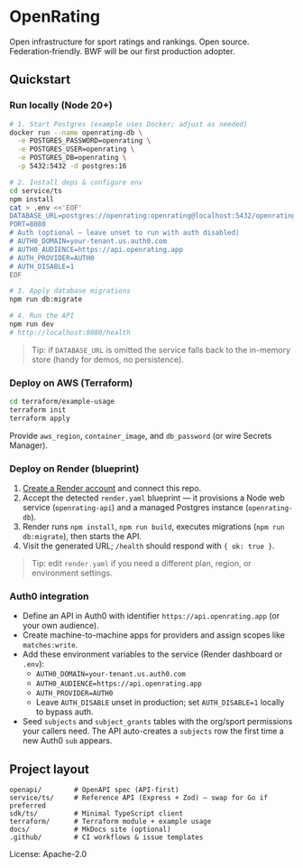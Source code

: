 # OpenRating
Open infrastructure for sport ratings and rankings. Open source. Federation‑friendly. BWF will be our first production adopter.

## Quickstart
### Run locally (Node 20+)
```bash
# 1. Start Postgres (example uses Docker; adjust as needed)
docker run --name openrating-db \
  -e POSTGRES_PASSWORD=openrating \
  -e POSTGRES_USER=openrating \
  -e POSTGRES_DB=openrating \
  -p 5432:5432 -d postgres:16

# 2. Install deps & configure env
cd service/ts
npm install
cat > .env <<'EOF'
DATABASE_URL=postgres://openrating:openrating@localhost:5432/openrating
PORT=8080
# Auth (optional – leave unset to run with auth disabled)
# AUTH0_DOMAIN=your-tenant.us.auth0.com
# AUTH0_AUDIENCE=https://api.openrating.app
# AUTH_PROVIDER=AUTH0
# AUTH_DISABLE=1
EOF

# 3. Apply database migrations
npm run db:migrate

# 4. Run the API
npm run dev
# http://localhost:8080/health
```

> Tip: if `DATABASE_URL` is omitted the service falls back to the in-memory store (handy for demos, no persistence).

### Deploy on AWS (Terraform)
```bash
cd terraform/example-usage
terraform init
terraform apply
```
Provide `aws_region`, `container_image`, and `db_password` (or wire Secrets Manager).

### Deploy on Render (blueprint)
1. [Create a Render account](https://render.com) and connect this repo.
2. Accept the detected `render.yaml` blueprint — it provisions a Node web service (`openrating-api`) and a managed Postgres instance (`openrating-db`).
3. Render runs `npm install`, `npm run build`, executes migrations (`npm run db:migrate`), then starts the API.
4. Visit the generated URL; `/health` should respond with `{ ok: true }`.

> Tip: edit `render.yaml` if you need a different plan, region, or environment settings.

### Auth0 integration
- Define an API in Auth0 with identifier `https://api.openrating.app` (or your own audience).
- Create machine-to-machine apps for providers and assign scopes like `matches:write`.
- Add these environment variables to the service (Render dashboard or `.env`):
  - `AUTH0_DOMAIN=your-tenant.us.auth0.com`
  - `AUTH0_AUDIENCE=https://api.openrating.app`
  - `AUTH_PROVIDER=AUTH0`
  - Leave `AUTH_DISABLE` unset in production; set `AUTH_DISABLE=1` locally to bypass auth.
- Seed `subjects` and `subject_grants` tables with the org/sport permissions your callers need.  The API auto-creates a `subjects` row the first time a new Auth0 `sub` appears.

## Project layout
```
openapi/        # OpenAPI spec (API-first)
service/ts/     # Reference API (Express + Zod) — swap for Go if preferred
sdk/ts/         # Minimal TypeScript client
terraform/      # Terraform module + example usage
docs/           # MkDocs site (optional)
.github/        # CI workflows & issue templates
```
License: Apache-2.0
